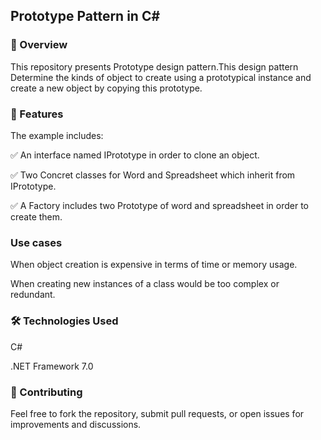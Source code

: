 ## Prototype Pattern in C#
 
### 📌 Overview
This repository presents Prototype design pattern.This design pattern Determine the kinds of object to create using a prototypical instance and create a new object by copying this prototype.

### 🎯 Features
 
The example includes:

✅ An interface named IPrototype in order to clone an object.
  
✅ Two Concret classes for Word and Spreadsheet which inherit from IPrototype.
 
✅ A Factory includes two Prototype of word and spreadsheet in order to create them.


### Use cases
 
When object creation is expensive in terms of time or memory usage.

When creating new instances of a class would be too complex or redundant.

 
### 🛠️ Technologies Used
 
C#
 
.NET Framework 7.0

### 🤝 Contributing
 
Feel free to fork the repository, submit pull requests, or open issues for improvements and discussions.

